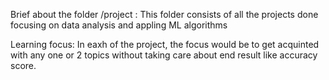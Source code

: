 Brief about the folder /project : This folder consists of all the projects done focusing on data analysis and appling ML algorithms

Learning focus: In eaxh of the project, the focus would be to get acquinted with any one or 2 topics without taking care about end result like accuracy score.
